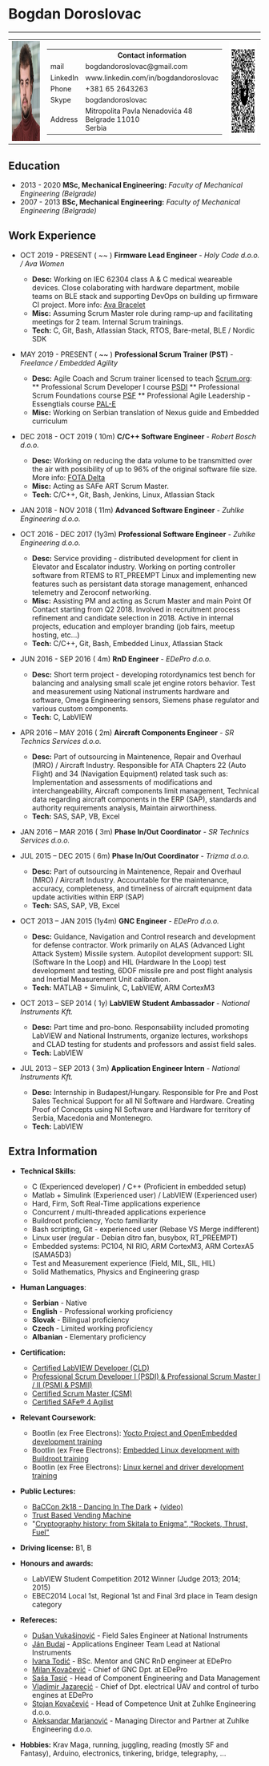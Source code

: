 # Bogdan Doroslovac #
-----------------------------------------------------------------
<table>
<td><img src="https://raw.githubusercontent.com/baghatur/CV/master/BogdanD.jpg" width="200" height="200"></td>
<td><table>
	<tr><th>		</th>	<th>	Contact information						</th></tr>
  	<tr><td>mail	</td>	<td>	bogdandoroslovac@gmail.com				</td></tr>
  	<tr><td>LinkedIn</td>	<td>	www.linkedin.com/in/bogdandoroslovac	</td></tr>
  	<tr><td>Phone	</td>	<td>	+381 65 2643263							</td></tr>
  	<tr><td>Skype	</td>	<td>	bogdandoroslovac						</td></tr>
  	<tr><td>Address	</td>	<td>	Mitropolita Pavla Nenadovića 48			<br>
									Belgrade 11010							<br>
									Serbia									</td></tr>
</table></td>
<td><img src="https://raw.githubusercontent.com/baghatur/CV/master/QR.png" width="200" height="200"></td>
</table>

## Education
* 2013 - 2020 __MSc, Mechanical Engineering:__ _Faculty of Mechanical Engineering (Belgrade)_
* 2007 - 2013 __BSc, Mechanical Engineering:__ _Faculty of Mechanical Engineering (Belgrade)_

## Work Experience
* OCT 2019 - PRESENT  ( ~~ ) 	__Firmware Lead Engineer__    			- _Holy Code d.o.o. / Ava Women_
	* __Desc:__ Working on IEC 62304 class A & C medical weareable devices. Close colaborating with hardware department, mobile teams on BLE stack and supporting DevOps on building up firmware CI project. More info: [Ava Bracelet](https://www.avawomen.com) 
	* __Misc:__ Assuming Scrum Master role during ramp-up and facilitating meetings for 2 team. Internal Scrum trainings.
	* __Tech:__ C, Git, Bash, Atlassian Stack, RTOS, Bare-metal, BLE / Nordic SDK

* MAY 2019 - PRESENT  ( ~~ ) 	__Professional Scrum Trainer (PST)__    - _Freelance / Embedded Agility_
	* __Desc:__ Agile Coach and Scrum trainer licensed to teach [Scrum.org](https://www.scrum.org/bogdan-doroslovac):
		** Professional Scrum Developer I course [PSDI](https://www.scrum.org/courses/professional-scrum-developer-training)
		** Professional Scrum Foundations course [PSF](https://www.scrum.org/courses/professional-scrum-foundations-training)
		** Professional Agile Leadership - Essengtials course [PAL-E](https://www.scrum.org/courses/professional-agile-leadership-essentials-training)
	* __Misc:__ Working on Serbian translation of Nexus guide and Embedded curriculum
	
* DEC 2018 - OCT 2019  ( 10m) 	__C/C++ Software Engineer__    			- _Robert Bosch d.o.o._
	* __Desc:__ Working on reducing the data volume to be transmitted over the air with possibility of up to 96% of the original software file size. More info: [FOTA Delta](http://www.bosch-softtec.com/fotadelta.html)
	* __Misc:__ Acting as SAFe ART Scrum Master. 
	* __Tech:__ C/C++, Git, Bash, Jenkins, Linux, Atlassian Stack
	
* JAN 2018 - NOV 2018 ( 11m) 	__Advanced Software Engineer__    		- _Zuhlke Engineering d.o.o._
* OCT 2016 - DEC 2017 (1y3m) 	__Professional Software Engineer__		- _Zuhlke Engineering d.o.o._
	* __Desc:__ Service providing - distributed development for client in Elevator and Escalator industry. Working on porting controller software from RTEMS to RT_PREEMPT Linux and implementing new features such as persistant data storage management, enhanced telemetry and Zeroconf networking.
	* __Misc:__ Assisting PM and acting as Scrum Master and main Point Of Contact starting from Q2 2018. Involved in recruitment process refinement and candidate selection in 2018. Active in internal projects, education and employer branding (job fairs, meetup hosting, etc...) 
	* __Tech:__ C/C++, Git, Bash, Embedded Linux, Atlassian Stack

* JUN 2016 - SEP 2016 (  4m)	__RnD Engineer__    					- _EDePro d.o.o._
	* __Desc:__ Short term project - developing rotordynamics test bench for balancing and analysing small scale jet engine rotors behavior. Test and measurement using National instruments hardware and software, Omega Engineering sensors, Siemens phase regulator and various custom components.
	* __Tech:__ C, LabVIEW

* APR 2016 – MAY 2016 (  2m)	__Aircraft Components Engineer__		- _SR Technics Services d.o.o._
	* __Desc:__ Part of outsourcing in Maintenence, Repair and Overhaul (MRO) / Aircraft Industry. Responsible for ATA Chapters 22 (Auto Flight) and 34 (Navigation Equipment) related task such as: Implementation and assessments of modifications and interchangeability, Aircraft components limit management, Technical data regarding aircraft components in the ERP (SAP), standards and authority requirements analysis, Maintain airworthiness.
	* __Tech:__ SAS, SAP, VB, Excel

* JAN 2016 – MAR 2016 (  3m)	__Phase In/Out Coordinator__			- _SR Technics Services d.o.o._
* JUL 2015 – DEC 2015 (  6m)	__Phase In/Out Coordinator__			- _Trizma d.o.o._
 	* __Desc:__ Part of outsourcing in Maintenence, Repair and Overhaul (MRO) / Aircraft Industry. Accountable for the maintenance, accuracy, completeness, and timeliness of aircraft equipment data update activities within ERP (SAP)
 	* __Tech:__ SAS, SAP, VB, Excel

* OCT 2013 – JAN 2015 (1y4m)	__GNC Engineer__						- _EDePro d.o.o._
	* __Desc:__ Guidance, Navigation and Control research and development for defense contractor. Work primarily on ALAS (Advanced Light Attack System) Missile system. Autopilot development support: SIL (Software In the Loop) and HIL (Hardware In the Loop) test development and testing, 6DOF missile pre and post flight analysis and Inertial Measurement Unit calibration.
	* __Tech:__ MATLAB + Simulink, C, LabVIEW, ARM CortexM3

* OCT 2013 – SEP 2014 (  1y)	__LabVIEW Student Ambassador__			- _National Instruments Kft._
	* __Desc:__ Part time and pro-bono. Responsability included promoting LabVIEW and National Instruments, organize lectures, workshops and CLAD testing for students and professors and assist field sales.
	* __Tech:__ LabVIEW

* JUL 2013 – SEP 2013 (  3m)	__Application Engineer Intern__			- _National Instruments Kft._
	* __Desc:__ Internship in Budapest/Hungary. Responsible for Pre and Post Sales Technical Support for all NI Software and Hardware. Creating Proof of Concepts using NI Software and Hardware for territory of Serbia, Macedonia and Montenegro.
	* __Tech:__ LabVIEW

## Extra Information

* __Technical Skills:__ 
	* C (Experienced developer) / C++ (Proficient in embedded setup)
	* Matlab + Simulink (Experienced user) / LabVIEW (Experienced user)
	* Hard, Firm, Soft Real-Time applications experience
	* Concurrent / multi-threaded applications experience
	* Buildroot proficiency, Yocto familiarity
	* Bash scripting, Git - experienced user (Rebase VS Merge indifferent)
	* Linux user (regular - Debian ditro fan, busybox, RT_PREEMPT)
	* Embedded systems: PC104, NI RIO, ARM CortexM3, ARM CortexA5 (SAMA5D3)
	* Test and Measurement experience (Field, MIL, SIL, HIL)	
	* Solid Mathematics, Physics and Engineering grasp

* __Human Languages__:
	* __Serbian__	-	Native
	* __English__	-	Professional working proficiency
	* __Slovak__	-	Bilingual proficiency
	* __Czech__		-	Limited working proficiency
	* __Albanian__ 	-	Elementary proficiency

* __Certification:__
	* [Certified LabVIEW Developer (CLD)](www.youracclaim.com/badges/2a9f901b-cf40-4660-86b2-f67be0b67620)  
	* [Professional Scrum Developer I (PSDI) & Professional Scrum Master I / II (PSMI & PSMII)](www.scrum.org/user/264888)
	* [Certified Scrum Master (CSM)](www.scrumalliance.org/community/profile/bdoroslova)
	* [Certified SAFe® 4 Agilist](https://www.youracclaim.com/badges/d00c12a6-1aaa-4f3b-973d-3c6c4d18f1dd)
* __Relevant Coursework:__
	* Bootlin (ex Free Electrons): [Yocto Project and OpenEmbedded development training](bootlin.com/training/yocto/)
	* Bootlin (ex Free Electrons): [Embedded Linux development with Buildroot training](bootlin.com/training/buildroot/)
	* Bootlin (ex Free Electrons): [Linux kernel and driver development training](bootlin.com/training/kernel/)

* __Public Lectures:__
	* [BaCCon 2k18 - Dancing In The Dark](2k18.balccon.org/events/221.html) + 
	  [(video)](www.youtube.com/watch?v=qvWTrqvlJeM)
	* [Trust Based Vending Machine](www.zuehlke.com/rs/en/serbia-events/meetups/embedded-talks-2018/)
	* "[Cryptography history: from Skitala to Enigma", "Rockets, Thrust, Fuel"](www.mensa.rs/iq/sigovi/znanje/)

* __Driving license:__ B1, B

* __Honours and awards:__ 
	* LabVIEW Student Competition 2012 Winner (Judge 2013; 2014; 2015)
	* EBEC2014 Local 1st, Regional 1st and Final 3rd place in Team design category

* __Refereces:__ 
	* [Dušan Vukašinović](www.linkedin.com/in/dusan-vukasinovic-b6065ba/)			- Field Sales Engineer at National Instruments
	* [Ján Budaj](www.linkedin.com/in/j%C3%A1n-budaj-93561349/)						- Applications Engineer Team Lead at National Instruments
	* [Ivana Todić](www.linkedin.com/in/ivana-todic-5380a74/)						- BSc. Mentor and GNC RnD engineer at EDePro
	* [Milan Kovačević](www.linkedin.com/in/milankovacevicsaga/)					- Chief of GNC Dpt. at EDePro
	* [Saša Tasić](www.linkedin.com/in/sasa-tasic-04021446/)						- Head of Component Engineering and Data Management
	* [Vladimir Jazarecić](www.linkedin.com/in/vladimir-jazarevic-phd-3217423a/)	- Chief of Dpt. electrical UAV and control of turbo engines at EDePro
	* [Stojan Kovačević](www.linkedin.com/in/stojankovacevic/)						- Head of Competence Unit at Zuhlke Engineering d.o.o.
	* [Aleksandar Marjanović](www.linkedin.com/in/aleksandar-marjanovic-7213b54/)	- Managing Director and Partner at Zuhlke Engineering d.o.o.

* __Hobbies:__ Krav Maga, running, juggling, reading (mostly SF and Fantasy), Arduino, electronics, tinkering, bridge, telegraphy,  ...






